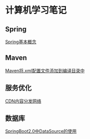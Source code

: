 # 计算机学习笔记
## Spring
[Spring基本概念](Spring/Spring.md)
## Maven
[Maven将.xml配置文件添加到编译目录中](Maven/将.xml配置文件添加到编译目录中.md)
## 服务优化
[CDN内容分发网络](https://github.com/tobesuperhero/-note/blob/master/%E6%9C%8D%E5%8A%A1%E4%BC%98%E5%8C%96/%E5%86%85%E5%AE%B9%E5%88%86%E5%8F%91%E7%BD%91%E7%BB%9C(CDN).md)
## 数据库
[SpringBoot2.0中DataSource的使用](数据库/连接池.md)
